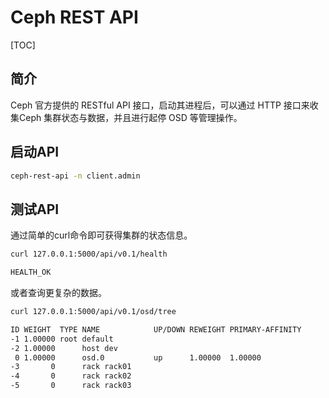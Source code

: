 # Ceph REST API

[TOC]

## 简介

Ceph 官方提供的 RESTful API 接口，启动其进程后，可以通过 HTTP 接口来收集Ceph 集群状态与数据，并且进行起停 OSD 等管理操作。

## 启动API

```bash
ceph-rest-api -n client.admin
```

## 测试API

通过简单的curl命令即可获得集群的状态信息。

```bash
curl 127.0.0.1:5000/api/v0.1/health

HEALTH_OK
```

或者查询更复杂的数据。

```bash
curl 127.0.0.1:5000/api/v0.1/osd/tree

ID WEIGHT  TYPE NAME            UP/DOWN REWEIGHT PRIMARY-AFFINITY
-1 1.00000 root default
-2 1.00000      host dev
 0 1.00000      osd.0           up      1.00000  1.00000
-3       0      rack rack01
-4       0      rack rack02
-5       0      rack rack03
```

